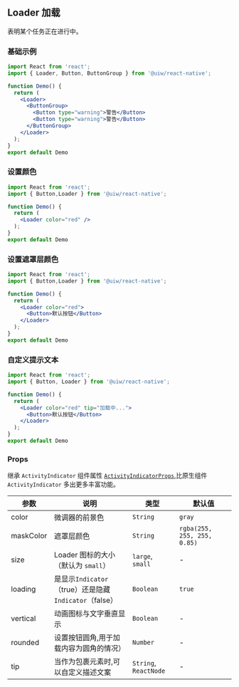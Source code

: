 Loader 加载
---

表明某个任务正在进行中。

<!-- ![](https://user-images.githubusercontent.com/66067296/139398047-e59f2b9d-ced1-46d2-b45c-b9e35d04b825.gif) -->
<!--rehype:style=zoom: 33%;float: right; margin-left: 15px;-->

### 基础示例

<!--DemoStart-->
```jsx mdx:preview&background=#bebebe29
import React from 'react';
import { Loader, Button, ButtonGroup } from '@uiw/react-native';

function Demo() {
  return (
    <Loader>
      <ButtonGroup>
        <Button type="warning">警告</Button>
        <Button type="warning">警告</Button>
      </ButtonGroup>
    </Loader>
  );
}
export default Demo
```
<!--End-->

### 设置颜色

<!--DemoStart-->
```jsx mdx:preview&background=#bebebe29
import React from 'react';
import { Button,Loader } from '@uiw/react-native';

function Demo() {
  return (
    <Loader color="red" />
  );
}
export default Demo
```
<!--End-->

### 设置遮罩层颜色

<!--DemoStart-->
```jsx mdx:preview&background=#bebebe29
import React from 'react';
import { Button,Loader } from '@uiw/react-native';

function Demo() {
  return (
    <Loader color="red">
      <Button>默认按钮</Button>
    </Loader>
  );
}
export default Demo
```
<!--End-->

### 自定义提示文本

<!--DemoStart-->
```jsx mdx:preview&background=#bebebe29
import React from 'react';
import { Button, Loader } from '@uiw/react-native';

function Demo() {
  return (
    <Loader color="red" tip="加载中...">
      <Button>默认按钮</Button>
    </Loader>
  );
}
export default Demo
```
<!--End-->


### Props

继承 `ActivityIndicator` 组件属性 [`ActivityIndicatorProps`](https://facebook.github.io/react-native/docs/activityindicator#props),比原生组件 `ActivityIndicator` 多出更多丰富功能。

| 参数 | 说明 | 类型 | 默认值 |
|------|------|-----|------|
| color | 微调器的前景色 | `String` | `gray` |
| maskColor | 遮罩层颜色 | `String` | `rgba(255, 255, 255, 0.85)` |
| size | Loader 图标的大小（默认为 `small`） | `large`, `small` | - |
| loading | 是显示`Indicator`（true）还是隐藏`Indicator`（false） | `Boolean` | `true` |
| vertical | 动画图标与文字垂直显示 | `Boolean` | - |
| rounded | 设置按钮圆角,用于加载内容为圆角的情况） | `Number` | - |
| tip | 当作为包裹元素时,可以自定义描述文案 | `String`, `ReactNode` | - |
